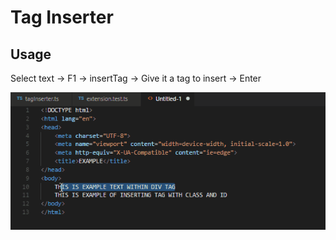 # Tag Inserter
## Usage
Select text -> F1 -> insertTag -> Give it a tag to insert -> Enter

![Presentation](docs/presentation.gif)